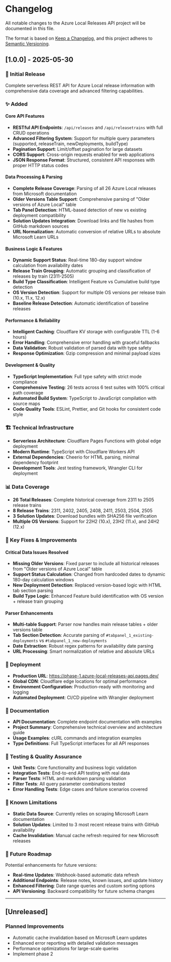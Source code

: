 # Changelog

All notable changes to the Azure Local Releases API project will be documented in this file.

The format is based on [Keep a Changelog](https://keepachangelog.com/en/1.0.0/), and this project adheres to [Semantic Versioning](https://semver.org/spec/v2.0.0.html).

## [1.0.0] - 2025-05-30

### 🎉 Initial Release
Complete serverless REST API for Azure Local release information with comprehensive data coverage and advanced filtering capabilities.

### ✨ Added
#### Core API Features
- **RESTful API Endpoints**: `/api/releases` and `/api/releasetrains` with full CRUD operations
- **Advanced Filtering System**: Support for multiple query parameters (supported, releaseTrain, newDeployments, buildType)
- **Pagination Support**: Limit/offset pagination for large datasets
- **CORS Support**: Cross-origin requests enabled for web applications
- **JSON Response Format**: Structured, consistent API responses with proper HTTP status codes

#### Data Processing & Parsing
- **Complete Release Coverage**: Parsing of all 26 Azure Local releases from Microsoft documentation
- **Older Versions Table Support**: Comprehensive parsing of "Older versions of Azure Local" table
- **Tab Panel Detection**: HTML-based detection of new vs existing deployment compatibility
- **Solution Updates Integration**: Download links and file hashes from GitHub markdown sources
- **URL Normalization**: Automatic conversion of relative URLs to absolute Microsoft Learn URLs

#### Business Logic & Features
- **Dynamic Support Status**: Real-time 180-day support window calculation from availability dates
- **Release Train Grouping**: Automatic grouping and classification of releases by train (2311-2505)
- **Build Type Classification**: Intelligent Feature vs Cumulative build type detection
- **OS Version Detection**: Support for multiple OS versions per release train (10.x, 11.x, 12.x)
- **Baseline Release Detection**: Automatic identification of baseline releases

#### Performance & Reliability
- **Intelligent Caching**: Cloudflare KV storage with configurable TTL (1-6 hours)
- **Error Handling**: Comprehensive error handling with graceful fallbacks
- **Data Validation**: Robust validation of parsed data with type safety
- **Response Optimization**: Gzip compression and minimal payload sizes

#### Development & Quality
- **TypeScript Implementation**: Full type safety with strict mode compliance
- **Comprehensive Testing**: 26 tests across 6 test suites with 100% critical path coverage
- **Automated Build System**: TypeScript to JavaScript compilation with source maps
- **Code Quality Tools**: ESLint, Prettier, and Git hooks for consistent code style

### 🏗 Technical Infrastructure
- **Serverless Architecture**: Cloudflare Pages Functions with global edge deployment
- **Modern Runtime**: TypeScript with Cloudflare Workers API
- **External Dependencies**: Cheerio for HTML parsing, minimal dependency footprint
- **Development Tools**: Jest testing framework, Wrangler CLI for deployment

### 📊 Data Coverage
- **26 Total Releases**: Complete historical coverage from 2311 to 2505 release trains
- **8 Release Trains**: 2311, 2402, 2405, 2408, 2411, 2503, 2504, 2505
- **3 Solution Updates**: Download bundles with SHA256 file verification
- **Multiple OS Versions**: Support for 22H2 (10.x), 23H2 (11.x), and 24H2 (12.x)

### 🔧 Key Fixes & Improvements
#### Critical Data Issues Resolved
- **Missing Older Versions**: Fixed parser to include all historical releases from "Older versions of Azure Local" table
- **Support Status Calculation**: Changed from hardcoded dates to dynamic 180-day calculation windows
- **New Deployment Detection**: Replaced version-based logic with HTML tab section parsing
- **Build Type Logic**: Enhanced Feature build identification with OS version + release train grouping

#### Parser Enhancements
- **Multi-table Support**: Parser now handles main release tables + older versions table
- **Tab Section Detection**: Accurate parsing of `#tabpanel_1_existing-deployments` vs `#tabpanel_1_new-deployments`
- **Date Extraction**: Robust regex patterns for availability date parsing
- **URL Processing**: Smart normalization of relative and absolute URLs

### 🚀 Deployment
- **Production URL**: https://phase-1.azure-local-releases-api.pages.dev/
- **Global CDN**: Cloudflare edge locations for optimal performance
- **Environment Configuration**: Production-ready with monitoring and logging
- **Automated Deployment**: CI/CD pipeline with Wrangler deployment

### 📖 Documentation
- **API Documentation**: Complete endpoint documentation with examples
- **Project Summary**: Comprehensive technical overview and architecture guide
- **Usage Examples**: cURL commands and integration examples
- **Type Definitions**: Full TypeScript interfaces for all API responses

### 🧪 Testing & Quality Assurance
- **Unit Tests**: Core functionality and business logic validation
- **Integration Tests**: End-to-end API testing with real data
- **Parser Tests**: HTML and markdown parsing validation
- **Filter Tests**: All query parameter combinations tested
- **Error Handling Tests**: Edge cases and failure scenarios covered

### 🎯 Known Limitations
- **Static Data Source**: Currently relies on scraping Microsoft Learn documentation
- **Solution Updates**: Limited to 3 most recent release trains with GitHub availability
- **Cache Invalidation**: Manual cache refresh required for new Microsoft releases

### 🔮 Future Roadmap
Potential enhancements for future versions:
- **Real-time Updates**: Webhook-based automatic data refresh
- **Additional Endpoints**: Release notes, known issues, and update history
- **Enhanced Filtering**: Date range queries and custom sorting options
- **API Versioning**: Backward compatibility for future schema changes

---

## [Unreleased]
### Planned Improvements
- Automatic cache invalidation based on Microsoft Learn updates
- Enhanced error reporting with detailed validation messages
- Performance optimizations for large-scale queries
- Implement phase 2